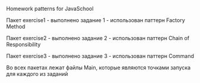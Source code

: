 Homework patterns for JavaSchool

Пакет exercise1 - выполнено задание 1 - использован паттерн Factory Method

Пакет exercise2 - выполнено задание 2 - использован паттерн Chain of Responsibility

Пакет exercise3 - выполнено задание 3 - использован паттерн Command 

Во всех пакетах лежат файлы Main, которые являются точками запуска для каждого из заданий